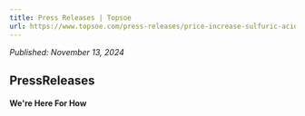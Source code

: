 ```yaml
---
title: Press Releases | Topsoe
url: https://www.topsoe.com/press-releases/price-increase-sulfuric-acid-catalyst#main-content
---
```


*Published: November 13, 2024*

## PressReleases

#### We're Here For How